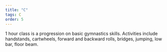 ```yaml
---
title: "C"
tags: C
order: 5
---
```


1 hour class is a progression on basic gymnastics skills. Activities include handstands, cartwheels, forward and backward rolls, bridges, jumping, low bar, floor beam.

